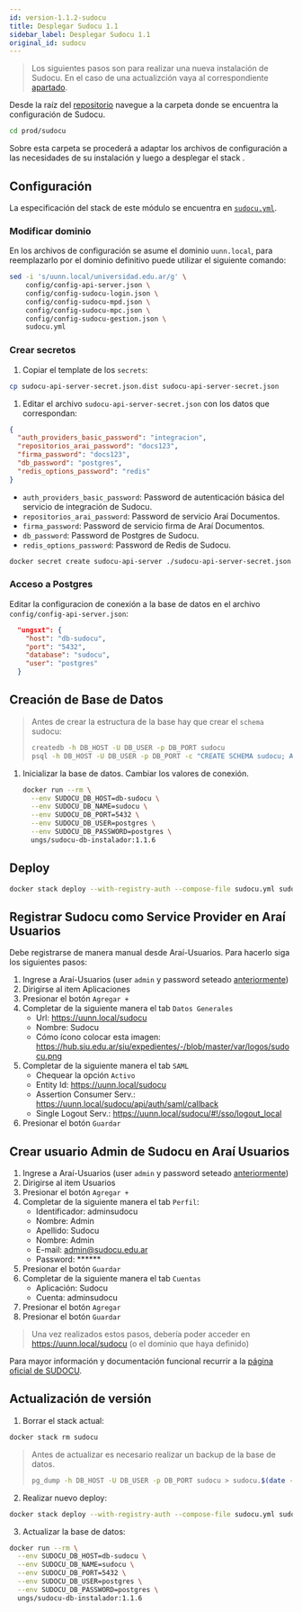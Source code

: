```yaml
---
id: version-1.1.2-sudocu
title: Desplegar Sudocu 1.1
sidebar_label: Desplegar Sudocu 1.1
original_id: sudocu
---
```


> Los siguientes pasos son para realizar una nueva instalación de Sudocu. En el caso de una actualizción vaya al correspondiente [apartado](#actualización-de-versión).

Desde la raíz del  [repositorio](repo-config.md) navegue a la carpeta donde se encuentra la configuración de Sudocu.

```bash
cd prod/sudocu
```
Sobre esta carpeta se procederá a adaptar los archivos de configuración a las necesidades de su instalación y luego a desplegar el stack .

## Configuración

La especificación del stack de este módulo se encuentra en [`sudocu.yml`](https://hub.siu.edu.ar/siu/expedientes/-/blob/master/prod/sudocu/sudocu.yml). 

### Modificar dominio
En los archivos de configuración se asume el dominio `uunn.local`, para reemplazarlo por el dominio definitivo puede utilizar 
el siguiente comando:

```bash
sed -i 's/uunn.local/universidad.edu.ar/g' \
    config/config-api-server.json \
    config/config-sudocu-login.json \
    config/config-sudocu-mpd.json \
    config/config-sudocu-mpc.json \
    config/config-sudocu-gestion.json \
    sudocu.yml
```


### Crear secretos
1. Copiar el template de los `secrets`:
```bash
cp sudocu-api-server-secret.json.dist sudocu-api-server-secret.json
```

1. Editar el archivo `sudocu-api-server-secret.json` con los datos que correspondan:
```json
{
  "auth_providers_basic_password": "integracion",
  "repositorios_arai_password": "docs123",
  "firma_password": "docs123",
  "db_password": "postgres",
  "redis_options_password": "redis"
}
```

- `auth_providers_basic_password`: Password de autenticación básica del servicio de integración de Sudocu.
- `repositorios_arai_password`: Password de servicio Araí Documentos.
- `firma_password`: Password de servicio firma de Araí Documentos.
- `db_password`: Password de Postgres de Sudocu.
- `redis_options_password`: Password de Redis de Sudocu.

```bash
docker secret create sudocu-api-server ./sudocu-api-server-secret.json
```

### Acceso a Postgres
Editar la configuracion de conexión a la base de datos en el archivo `config/config-api-server.json`:
```json
  "ungsxt": {
    "host": "db-sudocu",
    "port": "5432",
    "database": "sudocu",
    "user": "postgres"
  }
```

## Creación de Base de Datos

> Antes de crear la estructura de la base hay que crear el `schema` sudocu:
>   ```bash
>   createdb -h DB_HOST -U DB_USER -p DB_PORT sudocu
>   psql -h DB_HOST -U DB_USER -p DB_PORT -c "CREATE SCHEMA sudocu; ALTER SCHEMA sudocu OWNER TO postgres;" sudocu 
>   ```
1. Inicializar la base de datos. Cambiar los valores de conexión.
   ```bash
   docker run --rm \
     --env SUDOCU_DB_HOST=db-sudocu \
     --env SUDOCU_DB_NAME=sudocu \
     --env SUDOCU_DB_PORT=5432 \
     --env SUDOCU_DB_USER=postgres \
     --env SUDOCU_DB_PASSWORD=postgres \
     ungs/sudocu-db-instalador:1.1.6
   ```

## Deploy

```bash
docker stack deploy --with-registry-auth --compose-file sudocu.yml sudocu
```

## Registrar Sudocu como Service Provider en Araí Usuarios

Debe registrarse de manera manual desde Araí-Usuarios. Para hacerlo siga los siguientes pasos:
1. Ingrese a Araí-Usuarios (user `admin` y password seteado [anteriormente](arai#bootstraping-del-proyecto))
1. Dirigirse al item Aplicaciones
1. Presionar el botón `Agregar +`
1. Completar de la siguiente manera el tab `Datos Generales`
   * Url: https://uunn.local/sudocu
   * Nombre: Sudocu
   * Cómo ícono colocar esta imagen: https://hub.siu.edu.ar/siu/expedientes/-/blob/master/var/logos/sudocu.png
1. Completar de la siguiente manera el tab `SAML`
   * Chequear la opción `Activo`
   * Entity Id: https://uunn.local/sudocu
   * Assertion Consumer Serv.: https://uunn.local/sudocu/api/auth/saml/callback
   * Single Logout Serv.: https://uunn.local/sudocu/#!/sso/logout_local
1. Presionar el botón `Guardar`

## Crear usuario Admin de Sudocu en Araí Usuarios
1. Ingrese a Araí-Usuarios (user `admin` y password seteado [anteriormente](arai.md#bootstraping-del-proyecto))
1. Dirigirse al item Usuarios
1. Presionar el botón `Agregar +`
1. Completar de la siguiente manera el tab `Perfil`:
   * Identificador: adminsudocu
   * Nombre: Admin
   * Apellido: Sudocu
   * Nombre: Admin
   * E-mail: admin@sudocu.edu.ar
   * Password: ******
1. Presionar el botón `Guardar`
1. Completar de la siguiente manera el tab `Cuentas`
   * Aplicación: Sudocu
   * Cuenta: adminsudocu
1. Presionar el botón `Agregar`
1. Presionar el botón `Guardar`



> Una vez realizados estos pasos, debería poder acceder en https://uunn.local/sudocu (o el dominio que haya definido)

Para mayor información y documentación funcional recurrir a la [página oficial de SUDOCU](https://sudocu.dev).

## Actualización de versión
1. Borrar el stack actual:
```bash
docker stack rm sudocu
```

> Antes de actualizar es necesario realizar un backup de la base de datos.
>
> ```bash
> pg_dump -h DB_HOST -U DB_USER -p DB_PORT sudocu > sudocu.$(date -I).sql
> ```

2. Realizar nuevo deploy:
```bash
docker stack deploy --with-registry-auth --compose-file sudocu.yml sudocu
```

3. Actualizar la base de datos:
```bash
docker run --rm \
  --env SUDOCU_DB_HOST=db-sudocu \
  --env SUDOCU_DB_NAME=sudocu \
  --env SUDOCU_DB_PORT=5432 \
  --env SUDOCU_DB_USER=postgres \
  --env SUDOCU_DB_PASSWORD=postgres \
  ungs/sudocu-db-instalador:1.1.6
```
